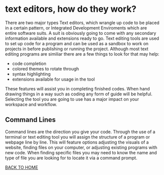 # text editors, how do they work?
There are two major types Text editors, which wrangle up code to be placed in a certain pattern, or Integrated Development Enviroments which are entire software suits. A suit is obviously going to come with any secondary information available and extensions ready to go. 
Text editing tools are used to set up code for a program and can be used as a sandbox to work on projects in before publishing or running the project. Although most text editing programs are similiar there are a few things to look for that may help:
* code completion
* colored themes to rotate through
* syntax highlighting
* extensions available for usage in the tool

These features will assist you in completing finished codes. When hand drawing things in a way such as coding any form of guide will be helpful. Selecting the tool you are going to use has a major impact on your workspace and workflow. 

## Command Lines
Command lines are the direction you give your code. Through the use of a terminal or text editing tool you will assign the structure of a program or webpage line by line. This will feature options adjusting the visuals of a website, finding files on your computer, or adjusting existing programs with new code. When finding specific files you may need to know the name and type of file you are looking for to locate it via a command prompt. 



[BACK TO HOME](https://folksmash.github.io/reading-notes/)
